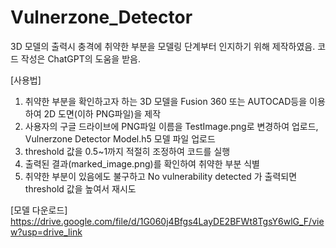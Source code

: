 # Vulnerzone_Detector
3D 모델의 출력시 충격에 취약한 부분을 모델링 단계부터 인지하기 위해 제작하였음.
코드 작성은 ChatGPT의 도움을 받음.

[사용법]
1. 취약한 부분을 확인하고자 하는 3D 모델을 Fusion 360 또는 AUTOCAD등을 이용하여 2D 도면(이하 PNG파일)을 제작
2. 사용자의 구글 드라이브에 PNG파일 이름을 TestImage.png로 변경하여 업로드, Vulnerzone Detector Model.h5 모델 파일 업로드
3. threshold 값을 0.5~1까지 적절히 조정하여 코드를 실행
4. 출력된 결과(marked_image.png)를 확인하여 취약한 부분 식별
5. 취약한 부분이 있음에도 불구하고 No vulnerability detected 가 출력되면 threshold 값을 높여서 재시도

[모델 다운로드]
https://drive.google.com/file/d/1G060j4Bfgs4LayDE2BFWt8TgsY6wlG_F/view?usp=drive_link
